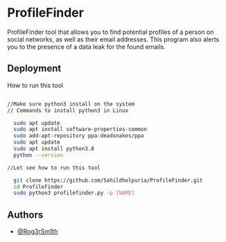 
# ProfileFinder

ProfileFinder tool that allows you to find potential profiles of a person on social networks, as well as their email addresses. This program also alerts you to the presence of a data leak for the found emails.


## Deployment

How to run this tool

```bash

//Make sure python3 install on the system
// Commands to install python3 in Linux

  sudo apt update
  sudo apt install software-properties-common
  sudo add-apt-repository ppa:deadsnakes/ppa
  sudo apt update
  sudo apt install python3.8
  python --version

//Let see how to run this tool  

  git clone https://github.com/Sahildholpuria/ProfileFinder.git
  cd ProfileFinder
  sudo python3 profilefinder.py -p [NAME]
```





  

  
## Authors

- [@Rog3rSm1th](https://github.com/Rog3rSm1th)

  